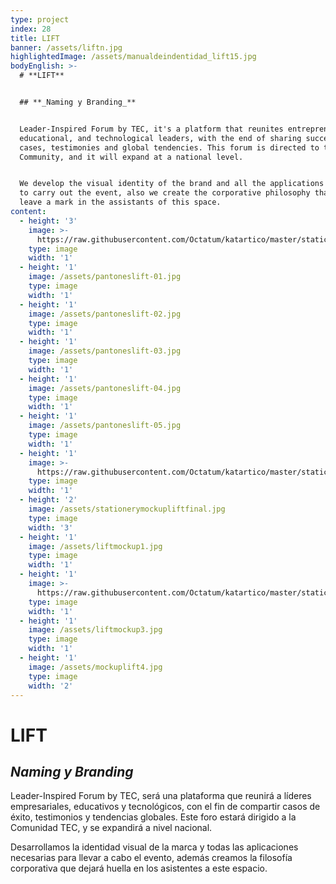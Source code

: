```yaml
---
type: project
index: 28
title: LIFT
banner: /assets/liftn.jpg
highlightedImage: /assets/manualdeindentidad_lift15.jpg
bodyEnglish: >-
  # **LIFT**


  ## **_Naming y Branding_**


  Leader-Inspired Forum by TEC, it's a platform that reunites entrepreneur,
  educational, and technological leaders, with the end of sharing successful
  cases, testimonies and global tendencies. This forum is directed to the TEC
  Community, and it will expand at a national level.


  We develop the visual identity of the brand and all the applications necessary
  to carry out the event, also we create the corporative philosophy that will
  leave a mark in the assistants of this space.
content:
  - height: '3'
    image: >-
      https://raw.githubusercontent.com/Octatum/katartico/master/static/assets/manualdeindentidad_lift17.jpg
    type: image
    width: '1'
  - height: '1'
    image: /assets/pantoneslift-01.jpg
    type: image
    width: '1'
  - height: '1'
    image: /assets/pantoneslift-02.jpg
    type: image
    width: '1'
  - height: '1'
    image: /assets/pantoneslift-03.jpg
    type: image
    width: '1'
  - height: '1'
    image: /assets/pantoneslift-04.jpg
    type: image
    width: '1'
  - height: '1'
    image: /assets/pantoneslift-05.jpg
    type: image
    width: '1'
  - height: '1'
    image: >-
      https://raw.githubusercontent.com/Octatum/katartico/master/static/assets/patron2lift.jpg
    type: image
    width: '1'
  - height: '2'
    image: /assets/stationerymockupliftfinal.jpg
    type: image
    width: '3'
  - height: '1'
    image: /assets/liftmockup1.jpg
    type: image
    width: '1'
  - height: '1'
    image: >-
      https://raw.githubusercontent.com/Octatum/katartico/master/static/assets/lift8.jpg
    type: image
    width: '1'
  - height: '1'
    image: /assets/liftmockup3.jpg
    type: image
    width: '1'
  - height: '1'
    image: /assets/mockuplift4.jpg
    type: image
    width: '2'
---
```

# **LIFT**

## **_Naming y Branding_**

Leader-Inspired Forum by TEC, será una plataforma que reunirá a líderes empresariales, educativos y tecnológicos, con el fin de compartir casos de éxito, testimonios y tendencias globales. Este foro estará dirigido a la Comunidad TEC, y se expandirá a nivel nacional. 

Desarrollamos la identidad visual de la marca y todas las aplicaciones necesarias para llevar a cabo el evento, además creamos la filosofía corporativa que dejará huella en los asistentes a este espacio.
